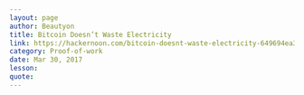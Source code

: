 ```yaml
---
layout: page
author: Beautyon
title: Bitcoin Doesn’t Waste Electricity
link: https://hackernoon.com/bitcoin-doesnt-waste-electricity-649694ea3605
category: Proof-of-work
date: Mar 30, 2017
lesson: 
quote: 
---
```

